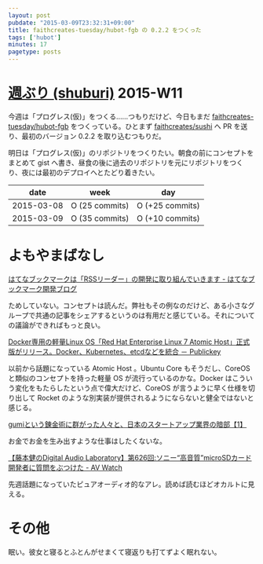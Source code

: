 ```yaml
---
layout: post
pubdate: "2015-03-09T23:32:31+09:00"
title: faithcreates-tuesday/hubot-fgb の 0.2.2 をつくった
tags: ['hubot']
minutes: 17
pagetype: posts
---
```

# [週ぶり (shuburi)][shuburi] 2015-W11

今週は「プログレス(仮)」をつくる……つもりだけど、今日もまだ [faithcreates-tuesday/hubot-fgb][] をつくっている。ひとまず [faithcreates/sushi][] へ PR を送り、最初のバージョン 0.2.2 を取り込むつもりだ。

明日は「プログレス(仮)」のリポジトリをつくりたい。朝食の前にコンセプトをまとめて gist へ書き、昼食の後に過去のリポジトリを元にリポジトリをつくり、夜には最初のデプロイへとたどり着きたい。

date       | week            | day
-----------|-----------------|-----------------
2015-03-08 | O (25 commits)  | O (+25 commits)
2015-03-09 | O (35 commits)  | O (+10 commits)

# よもやまばなし

[はてなブックマークは「RSSリーダー」の開発に取り組んでいきます - はてなブックマーク開発ブログ](http://bookmark.hatenastaff.com/entry/2015/03/09/170311)

ためしていない。コンセプトは読んだ。弊社もその例なのだけど、ある小さなグループで共通の記事をシェアするというのは有用だと感じている。それについての議論ができればもっと良い。

[Docker専用の軽量Linux OS「Red Hat Enterprise Linux 7 Atomic Host」正式版がリリース。Docker、Kubernetes、etcdなどを統合 － Publickey](http://www.publickey1.jp/blog/15/7_atomic_host.html)

以前から話題になっている Atomic Host 。Ubuntu Core もそうだし、CoreOS と類似のコンセプトを持った軽量 OS が流行っているのかな。Docker はこういう変化をもたらしたという点で偉大だけど、CoreOS が言うように早く仕様を切り出して Rocket のような別実装が提供されるようにならないと健全ではないと感じる。

[gumiという錬金術に群がった人々と、日本のスタートアップ業界の暗部【1】](http://anond.hatelabo.jp/20150308223851)

お金でお金を生み出すような仕事はしたくないな。

[【藤本健のDigital Audio Laboratory】第626回:ソニー“高音質”microSDカード開発者に質問をぶつけた - AV Watch](http://av.watch.impress.co.jp/docs/series/dal/20150309_691795.html)

先週話題になっていたピュアオーディオ的なアレ。読めば読むほどオカルトに見える。

# その他

眠い。彼女と寝るとふとんがせまくて寝返りも打てずよく眠れない。

[shuburi]: http://shuburi.org
[faithcreates-tuesday/hubot-fgb]: https://github.com/faithcreates-tuesday/hubot-fgb
[faithcreates/sushi]: https://github.com/faithcreates/sushi
